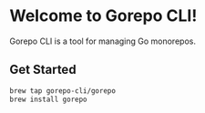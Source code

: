 # Welcome to Gorepo CLI!

Gorepo CLI is a tool for managing Go monorepos.

## Get Started
```bash
brew tap gorepo-cli/gorepo
brew install gorepo
